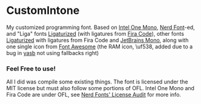 # CustomIntone
My customized programming font.
Based on [Intel One Mono](https://github.com/intel/intel-one-mono), [Nerd Font](https://github.com/ryanoasis/nerd-fonts)-ed, and "Liga" fonts [Ligaturized](https://github.com/ToxicFrog/Ligaturizer) (with ligatures from [Fira Code](https://github.com/tonsky/FiraCode)), other fonts [Ligaturized](https://github.com/gaplo917/Ligatured-Hack) with ligatures from Fira Code and [JetBrains Mono](https://github.com/JetBrains/JetBrainsMono), along with one single icon from [Font Awesome](https://fontawesome.com) (the RAM icon, \uf538, added due to a bug in [yasb](https://github.com/da-rth/yasb) not using fallbacks right)

### Feel Free to use!
All I did was compile some existing things. The font is licensed under the MIT license but must also follow some portions of OFL. Intel One Mono and Fira Code are under OFL, see [Nerd Fonts' License Audit](https://github.com/ryanoasis/nerd-fonts/blob/master/license-audit.md) for more info.

